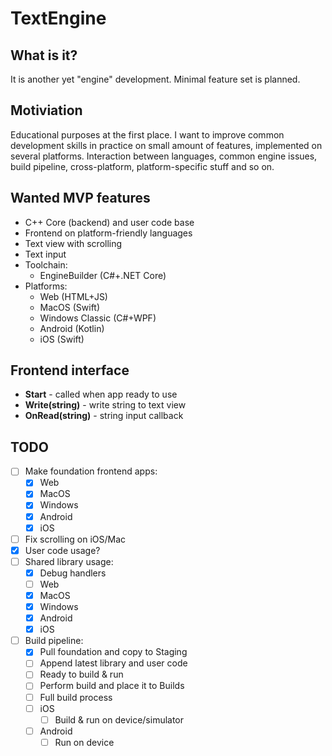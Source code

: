 # TextEngine

## What is it?

It is another yet "engine" development. Minimal feature set is planned.

## Motiviation

Educational purposes at the first place. I want to improve common development skills in practice on small amount of features, implemented on several platforms. Interaction between languages, common engine issues, build pipeline, cross-platform, platform-specific stuff and so on.

## Wanted MVP features

- C++ Core (backend) and user code base
- Frontend on platform-friendly languages
- Text view with scrolling
- Text input
- Toolchain:
   - EngineBuilder (C#+.NET Core)
- Platforms:
   - Web (HTML+JS)
   - MacOS (Swift)
   - Windows Classic (C#+WPF)
   - Android (Kotlin)
   - iOS (Swift)

## Frontend interface

- **Start** - called when app ready to use
- **Write(string)** - write string to text view
- **OnRead(string)** - string input callback

## TODO

- [ ] Make foundation frontend apps:
   - [x] Web
   - [x] MacOS
   - [x] Windows
   - [x] Android
   - [x] iOS
- [ ] Fix scrolling on iOS/Mac
- [x] User code usage?
- [ ] Shared library usage:
   - [x] Debug handlers
   - [ ] Web
   - [x] MacOS
   - [x] Windows
   - [x] Android
   - [x] iOS
- [ ] Build pipeline:
   - [x] Pull foundation and copy to Staging
   - [ ] Append latest library and user code
   - [ ] Ready to build & run
   - [ ] Perform build and place it to Builds
   - [ ] Full build process
   - [ ] iOS
      - [ ] Build & run on device/simulator
   - [ ] Android
      - [ ] Run on device
